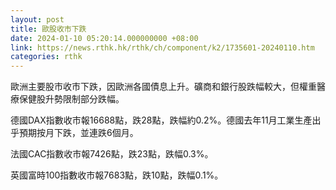```yaml
---
layout: post
title: 歐股收市下跌
date: 2024-01-10 05:20:14.000000000 +08:00
link: https://news.rthk.hk/rthk/ch/component/k2/1735601-20240110.htm
categories: rthk
---
```


歐洲主要股市收市下跌，因歐洲各國債息上升。礦商和銀行股跌幅較大，但權重醫療保健股升勢限制部分跌幅。

德國DAX指數收市報16688點，跌28點，跌幅約0.2%。德國去年11月工業生產出乎預期按月下跌，並連跌6個月。

法國CAC指數收市報7426點，跌23點，跌幅0.3%。

英國富時100指數收市報7683點，跌10點，跌幅0.1%。
